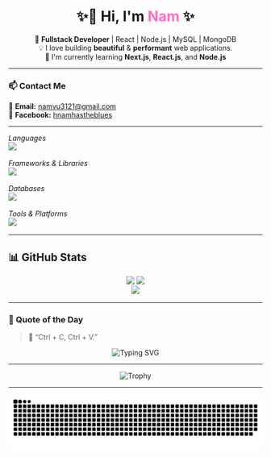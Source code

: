 <h1 align="center">
  ✨👋 Hi, I'm <span style="color:#FF6EC7;">Nam</span> ✨
</h1>

<p align="center">
  🚀 <b>Fullstack Developer</b> | React | Node.js | MySQL | MongoDB  
  <br/>
  💡 I love building <b>beautiful</b> & <b>performant</b> web applications.  
  <br/>
  🌱 I'm currently learning <b>Next.js</b>, <b>React.js</b>, and <b>Node.js</b>
</p>

---

### 📫 Contact Me
📧 **Email:** [namvu3121@gmail.com](mailto:namvu3121@gmail.com)  
📘 **Facebook:** [hnamhastheblues](https://www.facebook.com/hnamhastheblues)

---

*Languages*  
<img src="https://skillicons.dev/icons?i=js,ts,python" height="40" />

*Frameworks & Libraries*  
<img src="https://skillicons.dev/icons?i=react,nextjs,nodejs,express" height="40" />

*Databases*  
<img src="https://skillicons.dev/icons?i=mysql,mongodb" height="40" />

*Tools & Platforms*  
<img src="https://skillicons.dev/icons?i=git,github,vscode,postman" height="40" /> 

---

## 📊 GitHub Stats  

<div align="center">
  
  <img src="https://github-readme-stats.vercel.app/api?username=prompttocode&show_icons=true&theme=radical&hide_border=true&border_radius=20&include_all_commits=true&count_private=true" height="170" />
  <img src="https://github-readme-streak-stats.herokuapp.com/?user=prompttocode&theme=radical&hide_border=true&border_radius=20" height="170" />
  <br/>
  <img src="https://github-readme-stats.vercel.app/api/top-langs/?username=prompttocode&layout=compact&theme=radical&hide_border=true&border_radius=20" height="170" />

</div>

---

### 🧠 Quote of the Day
> 💬 “Ctrl + C, Ctrl + V.”

<p align="center">
  <img src="https://readme-typing-svg.herokuapp.com?font=Fira+Code&size=22&duration=3000&pause=700&color=FF61D8&center=true&vCenter=true&width=500&lines=while(true)+%7B+code();+coffee();+repeat();+%7D;keep+learning();+keep+building();" alt="Typing SVG" />
</p>

---

<p align="center">
  <img src="https://github-profile-trophy.vercel.app/?username=prompttocode&theme=radical&no-frame=true&no-bg=false&margin-w=10" alt="Trophy" />
</p>

---

<p align="center">
  <img src="https://raw.githubusercontent.com/Platane/snk/output/github-contribution-grid-snake-dark.svg" alt="snake animation" />
</p>
